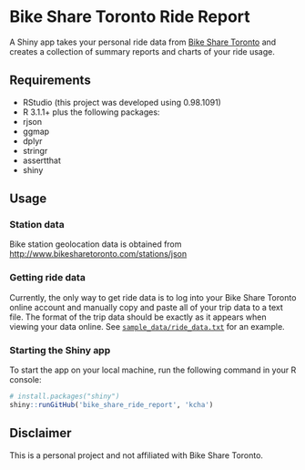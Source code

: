 # Bike Share Toronto Ride Report

A Shiny app takes your personal ride data from [Bike Share Toronto](https://www.bikesharetoronto.com/) 
and creates a collection of summary reports and charts of your ride usage.

## Requirements
 * RStudio (this project was developed using 0.98.1091)
 * R 3.1.1+ plus the following packages:
  * rjson
  * ggmap
  * dplyr
  * stringr
  * assertthat
  * shiny

## Usage

### Station data

Bike station geolocation data is obtained from http://www.bikesharetoronto.com/stations/json

### Getting ride data

Currently, the only way to get ride data is to log into your Bike Share Toronto
online account and manually copy and paste all of your trip data to a text file. 
The format of the trip data should be exactly as it appears when viewing your 
data online. See [`sample_data/ride_data.txt`](https://github.com/kcha/bike_share_ride_report/blob/master/sample_data/ride_data.txt) for an example.

### Starting the Shiny app

To start the app on your local machine, run the following command in your R console:
```r
# install.packages("shiny")
shiny::runGitHub('bike_share_ride_report', 'kcha')
```

## Disclaimer
This is a personal project and not affiliated with Bike Share Toronto.
